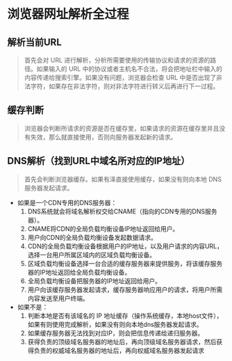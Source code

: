 # 浏览器网址解析全过程

## 解析当前URL
> 首先会对 URL 进行解析，分析所需要使用的传输协议和请求的资源的路径。如果输入的 URL 中的协议或者主机名不合法，将会把地址栏中输入的内容传递给搜索引擎。如果没有问题，浏览器会检查 URL 中是否出现了非法字符，如果存在非法字符，则对非法字符进行转义后再进行下一过程。

## 缓存判断
> 浏览器会判断所请求的资源是否在缓存里，如果请求的资源在缓存里并且没有失效，那么就直接使用，否则向服务器发起新的请求。

## DNS解析（找到URL中域名所对应的IP地址）
> 首先会判断浏览器缓存。如果有泽直接使用缓存，如果没有则向本地 DNS 服务器发起请求。
  - 如果是一个CDN专用的DNS服务器：
    1. DNS系统就会将域名解析权交给CNAME（指向的CDN专用的DNS服务器）。 
    2. CNAME将CDN的全局负载均衡设备IP地址返回给用户。
    3. 用户向CDN的全局负载均衡设备发起数据请求。
    4. CDN的全局负载均衡设备根据用户的IP地址，以及用户请求的内容URL，选择一台用户所属区域内的区域负载均衡设备。
    5. 区域负载均衡设备选择一台合适的缓存服务器来提供服务，将该缓存服务器的IP地址返回给全局负载均衡设备。
    6. 全局负载均衡设备把服务器的IP地址返回给用户。
    7. 用户向该缓存服务器发起请求，缓存服务器响应用户的请求，将用户所需内容发送至用户终端。
  - 如果不是：
    1. 判断本地是否有该域名的 IP 地址缓存（操作系统缓存，本地host文件），如果有则使用完成解析，如果没有则向本地dns服务器发起请求。
    2. 如果缓存服务器无法找到对应IP，则会把信息传递给递归服务器。
    3. 获得负责的顶级域名服务器的地址后，再向顶级域名服务器请求，然后获得负责的权威域名服务器的地址后，再向权威域名服务器发起请求
